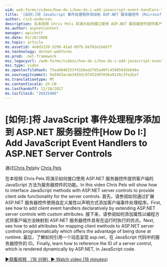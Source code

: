 ```yaml
---
uid: web-forms/videos/how-do-i/how-do-i-add-javascript-event-handlers-to-aspnet-server-controls
title: '[如何:]将 JavaScript 事件处理程序添加到 ASP.NET 服务器控件 |Microsoft 文档'
author: rick-anderson
description: 在本视频 Chris Pels 将演示如何接口使用 ASP.NET 服务器控件提供客户端的 JavaScript 方法服务器 contr.功能...
ms.author: aspnetcontent
manager: wpickett
ms.date: 03/20/2008
ms.topic: article
ms.assetid: 4e8d3220-3299-41ad-897b-bbf62e2e667f
ms.technology: dotnet-webforms
ms.prod: .net-framework
msc.legacyurl: /web-forms/videos/how-do-i/how-do-i-add-javascript-event-handlers-to-aspnet-server-controls
msc.type: video
ms.openlocfilehash: 75aa0046253f41b6ed2fd5a40fc45905045bb48a
ms.sourcegitcommit: 9a9483aceb34591c97451997036a9120c3fe2baf
ms.translationtype: MT
ms.contentlocale: zh-CN
ms.lasthandoff: 11/10/2017
ms.locfileid: "26525406"
---
```

<a name="how-do-i-add-javascript-event-handlers-to-aspnet-server-controls"></a><span data-ttu-id="a81ba-103">[如何:]将 JavaScript 事件处理程序添加到 ASP.NET 服务器控件</span><span class="sxs-lookup"><span data-stu-id="a81ba-103">[How Do I:] Add JavaScript Event Handlers to ASP.NET Server Controls</span></span>
====================
<span data-ttu-id="a81ba-104">通过[Chris Pels](https://twitter.com/chrispels)</span><span class="sxs-lookup"><span data-stu-id="a81ba-104">by [Chris Pels](https://twitter.com/chrispels)</span></span>

<span data-ttu-id="a81ba-105">在本视频 Chris Pels 将演示如何接口使用 ASP.NET 服务器控件提供客户端的 JavaScript 方法为服务器控件的功能。</span><span class="sxs-lookup"><span data-stu-id="a81ba-105">In this video Chris Pels will show how to interface JavaScript methods with ASP.NET server controls to provide client side functionality for the server controls.</span></span> <span data-ttu-id="a81ba-106">首先，请参阅如何通过扩展 ASP.NET 服务器控件使用自定义属性以声明方式添加客户端事件处理程序。</span><span class="sxs-lookup"><span data-stu-id="a81ba-106">First, see how to add client event handlers declaratively by extending ASP.NET server controls with custom attributes.</span></span> <span data-ttu-id="a81ba-107">接下来，请参阅如何添加属性以编程方式将客户端方法映射到 ASP.NET 服务器控件具有在运行时执行的优点。</span><span class="sxs-lookup"><span data-stu-id="a81ba-107">Next, see how to add attributes for mapping client methods to ASP.NET server controls programmatically which offers the advantage of being done at runtime.</span></span> <span data-ttu-id="a81ba-108">最后，了解如何引用一个动态呈现 asp.net，在 JavaScript 代码中的服务器控件的 ID。</span><span class="sxs-lookup"><span data-stu-id="a81ba-108">Finally, learn how to reference the ID of a server control, which is rendered dynamically by ASP.NET, in JavaScript code.</span></span>

[<span data-ttu-id="a81ba-109">&#9654;观看视频 （18 分钟）</span><span class="sxs-lookup"><span data-stu-id="a81ba-109">&#9654; Watch video (18 minutes)</span></span>](https://channel9.msdn.com/Blogs/ASP-NET-Site-Videos/how-do-i-add-javascript-event-handlers-to-aspnet-server-controls)
